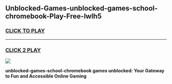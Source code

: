 
## Unblocked-Games-unblocked-games-school-chromebook-Play-Free-lwlh5
<h3>
<a href="https://premium76.site?title=unblocked-games-school-chromebook&ref=12A">CLICK TO PLAY</a></h3>
<hr>

<h3>
<a href="https://premium76.site?title=unblocked-games-school-chromebook&ref=12A">CLICK 2 PLAY</a>
  
</h3>

<a href="https://premium76.site?title=unblocked-games-school-chromebook&ref=12A"><img src="https://clearcache.store/games.png"></a>


**unblocked-games-school-chromebook games unblocked: Your Gateway to Fun and Accessible Online Gaming**
